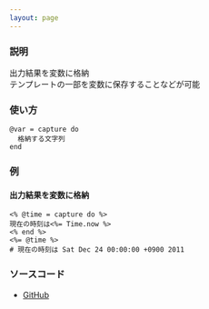 ```yaml
---
layout: page
---
```

### 説明
出力結果を変数に格納  
テンプレートの一部を変数に保存することなどが可能

### 使い方
    @var = capture do
      格納する文字列
    end

### 例
#### 出力結果を変数に格納
    <% @time = capture do %>
    現在の時刻は<%= Time.now %>
    <% end %>
    <%= @time %>
    # 現在の時刻は Sat Dec 24 00:00:00 +0900 2011

### ソースコード
* [GitHub](https://github.com/rails/rails/blob/479c7cacd5db58ab7200bc1de58c829a1a643278/actionview/lib/action_view/helpers/capture_helper.rb#L36)